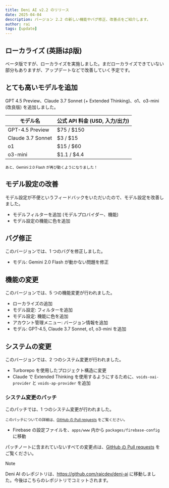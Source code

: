 ```yaml
---
title: Deni AI v2.2 のリリース
date: 2025-04-04
description: バージョン 2.2 の新しい機能やバグ修正、改善点をご紹介します。
author: rai
tags: [update]
---
```


## ローカライズ (英語はβ版)

ベータ版ですが、ローカライズを実施しました。まだローカライズできていない部分もありますが、アップデートなどで改善していく予定です。

## とても高いモデルを追加

GPT 4.5 Preview、Claude 3.7 Sonnet (+ Extended Thinking)、o1、o3-mini (改良版) を追加しました。

| モデル名          | 公式 API 料金 (USD, 入力/出力) |
| ----------------- | ------------------------------ |
| GPT-4.5 Preview   | $75 / $150                     |
| Claude 3.7 Sonnet | $3 / $15                       |
| o1                | $15 / $60                      |
| o3-mini           | $1.1 / $4.4                    |

<small>あと、Gemini 2.0 Flash が再び動くようになりました！</small>

## モデル設定の改善

モデル設定が不便というフィードバックをいただいたので、モデル設定を改善しました。

- モデルフィルターを追加 (モデルプロバイダー、機能)
- モデル設定の機能に色を追加

## バグ修正

このバージョンでは、1 つのバグを修正しました。

- モデル: Gemini 2.0 Flash が動かない問題を修正

## 機能の変更

このバージョンでは、5 つの機能変更が行われました。

- ローカライズの追加
- モデル設定: フィルターを追加
- モデル設定: 機能に色を追加
- アカウント管理メニュー: バージョン情報を追加
- モデル: GPT-4.5, Claude 3.7 Sonnet, o1, o3-mini を追加

## システムの変更

このバージョンでは、2 つのシステム変更が行われました。

- Turborepo を使用したプロジェクト構造に変更
- Claude で Extended Thinking を使用するようにするために、`voids-oai-provider` と `voids-ap-provider` を追加

### システム変更のパッチ

このパッチでは、1 つのシステム変更が行われました。

<small>このパッチについての詳細は、[GitHub の Pull requests](https://github.com/raicdev/deni-ai/pull/2) をご覧ください。</small>

- Firebase の設定ファイルを、`apps/www` 内から `packages/firebase-config` に移動

パッチノートに含まれていないすべての変更点は、[GitHub の Pull requests](https://github.com/raicdev/deni-ai/pull/1) をご覧ください。

> [!NOTE]
> Deni AI のレポジトリは、https://github.com/raicdev/deni-ai に移動しました。今後はこちらのレポジトリでコミットされます。

